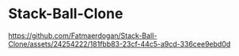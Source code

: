 # Stack-Ball-Clone

https://github.com/Fatmaerdogan/Stack-Ball-Clone/assets/24254222/181fbb83-23cf-44c5-a9cd-336cee9ebd0d

